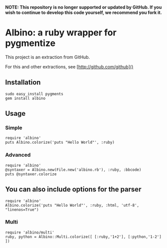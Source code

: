 **NOTE: This repository is no longer supported or updated by GitHub. If you wish to continue to develop this code yourself, we recommend you fork it.**

# Albino: a ruby wrapper for pygmentize

This project is an extraction from GitHub.

For this and other extractions, see [http://github.com/github]()

## Installation

    sudo easy_install pygments
    gem install albino

## Usage

### Simple

    require 'albino'
    puts Albino.colorize('puts "Hello World"', :ruby)

### Advanced

    require 'albino'
    @syntaxer = Albino.new(File.new('albino.rb'), :ruby, :bbcode)
    puts @syntaxer.colorize

## You can also include options for the parser

    require 'albino'
    Albino.colorize('puts "Hello World"', :ruby, :html, 'utf-8', "linenos=True")

### Multi

    require 'albino/multi'
    ruby, python = Albino::Multi.colorize([ [:ruby,'1+2'], [:python,'1-2'] ])

